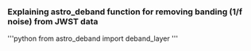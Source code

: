 ### Explaining astro_deband function for removing banding (1/f noise) from JWST data

'''python
from astro_deband import deband_layer
'''
